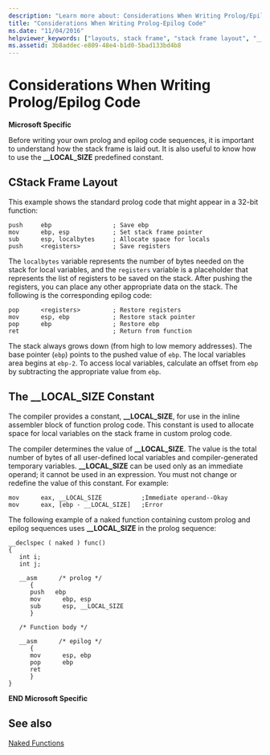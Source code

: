 ```yaml
---
description: "Learn more about: Considerations When Writing Prolog/Epilog Code"
title: "Considerations When Writing Prolog-Epilog Code"
ms.date: "11/04/2016"
helpviewer_keywords: ["layouts, stack frame", "stack frame layout", "__LOCAL_SIZE constant", "stack, stack frame layout"]
ms.assetid: 3b8addec-e809-48e4-b1d0-5bad133bd4b8
---
```

# Considerations When Writing Prolog/Epilog Code

**Microsoft Specific**

Before writing your own prolog and epilog code sequences, it is important to understand how the stack frame is laid out. It is also useful to know how to use the **__LOCAL_SIZE** predefined constant.

## <a name="_clang_c_stack_frame_layout"></a> CStack Frame Layout

This example shows the standard prolog code that might appear in a 32-bit function:

```
push     ebp                 ; Save ebp
mov      ebp, esp            ; Set stack frame pointer
sub      esp, localbytes     ; Allocate space for locals
push     <registers>         ; Save registers
```

The `localbytes` variable represents the number of bytes needed on the stack for local variables, and the `registers` variable is a placeholder that represents the list of registers to be saved on the stack. After pushing the registers, you can place any other appropriate data on the stack. The following is the corresponding epilog code:

```
pop      <registers>         ; Restore registers
mov      esp, ebp            ; Restore stack pointer
pop      ebp                 ; Restore ebp
ret                          ; Return from function
```

The stack always grows down (from high to low memory addresses). The base pointer (`ebp`) points to the pushed value of `ebp`. The local variables area begins at `ebp-2`. To access local variables, calculate an offset from `ebp` by subtracting the appropriate value from `ebp`.

## <a name="_clang_the___local_size_constant"></a> The __LOCAL_SIZE Constant

The compiler provides a constant, **__LOCAL_SIZE**, for use in the inline assembler block of function prolog code. This constant is used to allocate space for local variables on the stack frame in custom prolog code.

The compiler determines the value of **__LOCAL_SIZE**. The value is the total number of bytes of all user-defined local variables and compiler-generated temporary variables. **__LOCAL_SIZE** can be used only as an immediate operand; it cannot be used in an expression. You must not change or redefine the value of this constant. For example:

```
mov      eax, __LOCAL_SIZE           ;Immediate operand--Okay
mov      eax, [ebp - __LOCAL_SIZE]   ;Error
```

The following example of a naked function containing custom prolog and epilog sequences uses **__LOCAL_SIZE** in the prolog sequence:

```
__declspec ( naked ) func()
{
   int i;
   int j;

   __asm      /* prolog */
      {
      push   ebp
      mov      ebp, esp
      sub      esp, __LOCAL_SIZE
      }

   /* Function body */

   __asm      /* epilog */
      {
      mov      esp, ebp
      pop      ebp
      ret
      }
}
```

**END Microsoft Specific**

## See also

[Naked Functions](../c-language/naked-functions.md)
